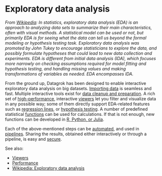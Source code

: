 <!-- TITLE: Exploratory data analysis -->
<!-- SUBTITLE: -->

# Exploratory data analysis

*From [Wikipedia](https://en.wikipedia.org/wiki/Exploratory_data_analysis):
In statistics, exploratory data analysis (EDA) is an approach to analyzing data sets to summarize their main
characteristics, often with visual methods. A statistical model can be used or not, but primarily EDA is for seeing what
the data can tell us beyond the formal modeling or hypothesis testing task. Exploratory data analysis was promoted by
John Tukey to encourage statisticians to explore the data, and possibly formulate hypotheses that could lead to new data
collection and experiments. EDA is different from initial data analysis (IDA), which focuses more narrowly on checking
assumptions required for model fitting and hypothesis testing, and handling missing values and making transformations of
variables as needed. EDA encompasses IDA.*

From the ground up, Datagrok has been designed to enable interactive exploratory data analysis on big
datasets. [Importing data](../access/importing-data.md) is seamless and fast. Multiple interactive tools exist for 
[data cleanup and preparation](../transform/data-wrangling.md). A rich set
of [high-performance](../develop/advanced/performance.md), interactive [viewers](../visualize/viewers.md)
let you filter and visualize data in any possible way; some of them directly support EDA-related features such
as [regression lines](../visualize/viewers/scatter-plot.md#regression-line),
or [hypothesis testing](../visualize/viewers/box-plot.md#t-test). A number of predefined statistical
[functions](../overview/functions/function.md) can be used for calculations. If that is not enough, new functions can be
developed in [R, Python, or Julia](../compute/scripting.md).

Each of the above-mentioned steps can be [automated](../overview/functions/function.md#macros), and used
in [pipelines](../access/data-pipeline.md). Sharing the results, obtained either interactively or through a pipeline, is
easy and [secure](../govern/security.md).

See also:

* [Viewers](../visualize/viewers.md)
* [Performance](../develop/advanced/performance.md)
* [Wikipedia: Exploratory data analysis](https://en.wikipedia.org/wiki/Exploratory_data_analysis)
